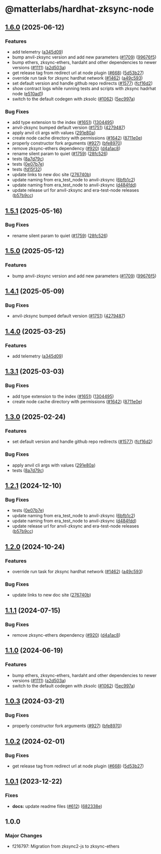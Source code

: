 # @matterlabs/hardhat-zksync-node

## [1.6.0](https://github.com/dutterbutter/hardhat-zksync/compare/@matterlabs/hardhat-zksync-node-v1.5.1...@matterlabs/hardhat-zksync-node-v1.6.0) (2025-06-12)


### Features

* add telemetry ([a345d09](https://github.com/dutterbutter/hardhat-zksync/commit/a345d09e2150ac5b2b96b9e77edbe18dc0f3e7f4))
* bump anvil-zksync version and add new parameters ([#1709](https://github.com/dutterbutter/hardhat-zksync/issues/1709)) ([99676f5](https://github.com/dutterbutter/hardhat-zksync/commit/99676f533af5f0e07147242dfc5e30e19d29a33d))
* bump ethers, zksync-ethers, hardaht and other dependencies to newer versions ([#1111](https://github.com/dutterbutter/hardhat-zksync/issues/1111)) ([a2d503a](https://github.com/dutterbutter/hardhat-zksync/commit/a2d503abe3f504859651f22998046576eddf6579))
* get release tag from redirect url at node plugin ([#668](https://github.com/dutterbutter/hardhat-zksync/issues/668)) ([5d53b27](https://github.com/dutterbutter/hardhat-zksync/commit/5d53b270428fc3bd7a6338d0bab38a7f52d485d1))
* override run task for zksync hardhat network ([#1462](https://github.com/dutterbutter/hardhat-zksync/issues/1462)) ([a49c593](https://github.com/dutterbutter/hardhat-zksync/commit/a49c5932abcb7e5244314471c9b7f701c1c90a20))
* set default version and handle github repo redirects ([#1577](https://github.com/dutterbutter/hardhat-zksync/issues/1577)) ([fcf16d2](https://github.com/dutterbutter/hardhat-zksync/commit/fcf16d21f67ed5212669ead7ae183adb155a1007))
* show contract logs while running tests and scripts with zksync hadrhat node ([e510ad1](https://github.com/dutterbutter/hardhat-zksync/commit/e510ad11c98071b8781751eba792eb60616dcd74))
* switch to the default codegen with zksolc ([#1062](https://github.com/dutterbutter/hardhat-zksync/issues/1062)) ([5ec997a](https://github.com/dutterbutter/hardhat-zksync/commit/5ec997aaa83ba18d978f10b96f489513f6c4dd9f))


### Bug Fixes

* add type extension to the index ([#1651](https://github.com/dutterbutter/hardhat-zksync/issues/1651)) ([1304495](https://github.com/dutterbutter/hardhat-zksync/commit/130449550c9096dee56015b12c59255d8a3cc390))
* anvil-zksync bumped default version ([#1751](https://github.com/dutterbutter/hardhat-zksync/issues/1751)) ([4279487](https://github.com/dutterbutter/hardhat-zksync/commit/4279487f409e45ac8767d50cbf9644455d9be5cb))
* apply anvil cli args with values ([291e80a](https://github.com/dutterbutter/hardhat-zksync/commit/291e80a4bea49864840bebf602942e5a3a87978b))
* create node cache directory with permissions ([#1642](https://github.com/dutterbutter/hardhat-zksync/issues/1642)) ([8711e0e](https://github.com/dutterbutter/hardhat-zksync/commit/8711e0e2eb3076abecaeb511f44877b258183e09))
* properly constructor fork arguments ([#927](https://github.com/dutterbutter/hardhat-zksync/issues/927)) ([bfe8970](https://github.com/dutterbutter/hardhat-zksync/commit/bfe897019bae72abd1ae0f3d6f69c2c4bb6038cd))
* remove zksync-ethers dependency  ([#920](https://github.com/dutterbutter/hardhat-zksync/issues/920)) ([d4a1ac8](https://github.com/dutterbutter/hardhat-zksync/commit/d4a1ac80727d9de38460373cd07245ba2b747eea))
* rename silent param to quiet ([#1759](https://github.com/dutterbutter/hardhat-zksync/issues/1759)) ([28fc526](https://github.com/dutterbutter/hardhat-zksync/commit/28fc5262763158ee3fd350260163323eb5d1d84a))
* tests ([8a7d79c](https://github.com/dutterbutter/hardhat-zksync/commit/8a7d79ce5483c3ed14a66dfc4dcc554d74e8c5f0))
* tests ([0e07b7e](https://github.com/dutterbutter/hardhat-zksync/commit/0e07b7e0c8a26f2152229fc6f0efb4181b7dd3a4))
* tests ([fd15f32](https://github.com/dutterbutter/hardhat-zksync/commit/fd15f32f75b924d9e95c0d6a38367a9fdcf89150))
* update links to new doc site ([276740b](https://github.com/dutterbutter/hardhat-zksync/commit/276740ba5abf8b5775e135b5653824d6456a7e4f))
* update naming from era_test_node to anvil-zksync ([6bfb1c2](https://github.com/dutterbutter/hardhat-zksync/commit/6bfb1c26f8f01ecd1a3095d97b7858dfef8bb06a))
* update naming from era_test_node to anvil-zksync ([d484fdd](https://github.com/dutterbutter/hardhat-zksync/commit/d484fdda713d9c246c4a4639b6d6af84f63ceb15))
* update release url for anvil-zksync and era-test-node releases ([b57b9cc](https://github.com/dutterbutter/hardhat-zksync/commit/b57b9cc3ab1e638901901120b91761666b8761af))

## [1.5.1](https://github.com/matter-labs/hardhat-zksync/compare/@matterlabs/hardhat-zksync-node-v1.5.0...@matterlabs/hardhat-zksync-node-v1.5.1) (2025-05-16)


### Bug Fixes

* rename silent param to quiet ([#1759](https://github.com/matter-labs/hardhat-zksync/issues/1759)) ([28fc526](https://github.com/matter-labs/hardhat-zksync/commit/28fc5262763158ee3fd350260163323eb5d1d84a))

## [1.5.0](https://github.com/matter-labs/hardhat-zksync/compare/@matterlabs/hardhat-zksync-node-v1.4.1...@matterlabs/hardhat-zksync-node-v1.5.0) (2025-05-12)


### Features

* bump anvil-zksync version and add new parameters ([#1709](https://github.com/matter-labs/hardhat-zksync/issues/1709)) ([99676f5](https://github.com/matter-labs/hardhat-zksync/commit/99676f533af5f0e07147242dfc5e30e19d29a33d))

## [1.4.1](https://github.com/matter-labs/hardhat-zksync/compare/@matterlabs/hardhat-zksync-node-v1.4.0...@matterlabs/hardhat-zksync-node-v1.4.1) (2025-05-09)


### Bug Fixes

* anvil-zksync bumped default version ([#1751](https://github.com/matter-labs/hardhat-zksync/issues/1751)) ([4279487](https://github.com/matter-labs/hardhat-zksync/commit/4279487f409e45ac8767d50cbf9644455d9be5cb))

## [1.4.0](https://github.com/matter-labs/hardhat-zksync/compare/@matterlabs/hardhat-zksync-node-v1.3.1...@matterlabs/hardhat-zksync-node-v1.4.0) (2025-03-25)


### Features

* add telemetry ([a345d09](https://github.com/matter-labs/hardhat-zksync/commit/a345d09e2150ac5b2b96b9e77edbe18dc0f3e7f4))

## [1.3.1](https://github.com/matter-labs/hardhat-zksync/compare/@matterlabs/hardhat-zksync-node-v1.3.0...@matterlabs/hardhat-zksync-node-v1.3.1) (2025-03-03)


### Bug Fixes

* add type extension to the index ([#1651](https://github.com/matter-labs/hardhat-zksync/issues/1651)) ([1304495](https://github.com/matter-labs/hardhat-zksync/commit/130449550c9096dee56015b12c59255d8a3cc390))
* create node cache directory with permissions ([#1642](https://github.com/matter-labs/hardhat-zksync/issues/1642)) ([8711e0e](https://github.com/matter-labs/hardhat-zksync/commit/8711e0e2eb3076abecaeb511f44877b258183e09))

## [1.3.0](https://github.com/matter-labs/hardhat-zksync/compare/@matterlabs/hardhat-zksync-node-v1.2.1...@matterlabs/hardhat-zksync-node-v1.3.0) (2025-02-24)


### Features

* set default version and handle github repo redirects ([#1577](https://github.com/matter-labs/hardhat-zksync/issues/1577)) ([fcf16d2](https://github.com/matter-labs/hardhat-zksync/commit/fcf16d21f67ed5212669ead7ae183adb155a1007))


### Bug Fixes

* apply anvil cli args with values ([291e80a](https://github.com/matter-labs/hardhat-zksync/commit/291e80a4bea49864840bebf602942e5a3a87978b))
* tests ([8a7d79c](https://github.com/matter-labs/hardhat-zksync/commit/8a7d79ce5483c3ed14a66dfc4dcc554d74e8c5f0))

## [1.2.1](https://github.com/matter-labs/hardhat-zksync/compare/@matterlabs/hardhat-zksync-node-v1.2.0...@matterlabs/hardhat-zksync-node-v1.2.1) (2024-12-10)


### Bug Fixes

* tests ([0e07b7e](https://github.com/matter-labs/hardhat-zksync/commit/0e07b7e0c8a26f2152229fc6f0efb4181b7dd3a4))
* update naming from era_test_node to anvil-zksync ([6bfb1c2](https://github.com/matter-labs/hardhat-zksync/commit/6bfb1c26f8f01ecd1a3095d97b7858dfef8bb06a))
* update naming from era_test_node to anvil-zksync ([d484fdd](https://github.com/matter-labs/hardhat-zksync/commit/d484fdda713d9c246c4a4639b6d6af84f63ceb15))
* update release url for anvil-zksync and era-test-node releases ([b57b9cc](https://github.com/matter-labs/hardhat-zksync/commit/b57b9cc3ab1e638901901120b91761666b8761af))

## [1.2.0](https://github.com/matter-labs/hardhat-zksync/compare/@matterlabs/hardhat-zksync-node-v1.1.1...@matterlabs/hardhat-zksync-node-v1.2.0) (2024-10-24)


### Features

* override run task for zksync hardhat network ([#1462](https://github.com/matter-labs/hardhat-zksync/issues/1462)) ([a49c593](https://github.com/matter-labs/hardhat-zksync/commit/a49c5932abcb7e5244314471c9b7f701c1c90a20))


### Bug Fixes

* update links to new doc site ([276740b](https://github.com/matter-labs/hardhat-zksync/commit/276740ba5abf8b5775e135b5653824d6456a7e4f))

## [1.1.1](https://github.com/matter-labs/hardhat-zksync/compare/@matterlabs/hardhat-zksync-node-v1.1.0...@matterlabs/hardhat-zksync-node-v1.1.1) (2024-07-15)


### Bug Fixes

* remove zksync-ethers dependency  ([#920](https://github.com/matter-labs/hardhat-zksync/issues/920)) ([d4a1ac8](https://github.com/matter-labs/hardhat-zksync/commit/d4a1ac80727d9de38460373cd07245ba2b747eea))

## [1.1.0](https://github.com/matter-labs/hardhat-zksync/compare/@matterlabs/hardhat-zksync-node-v1.0.3...@matterlabs/hardhat-zksync-node-v1.1.0) (2024-06-19)


### Features

* bump ethers, zksync-ethers, hardaht and other dependencies to newer versions ([#1111](https://github.com/matter-labs/hardhat-zksync/issues/1111)) ([a2d503a](https://github.com/matter-labs/hardhat-zksync/commit/a2d503abe3f504859651f22998046576eddf6579))
* switch to the default codegen with zksolc ([#1062](https://github.com/matter-labs/hardhat-zksync/issues/1062)) ([5ec997a](https://github.com/matter-labs/hardhat-zksync/commit/5ec997aaa83ba18d978f10b96f489513f6c4dd9f))

## [1.0.3](https://github.com/matter-labs/hardhat-zksync/compare/@matterlabs/hardhat-zksync-node@1.0.2...@matterlabs/hardhat-zksync-node-v1.0.3) (2024-03-21)


### Bug Fixes

* properly constructor fork arguments ([#927](https://github.com/matter-labs/hardhat-zksync/issues/927)) ([bfe8970](https://github.com/matter-labs/hardhat-zksync/commit/bfe897019bae72abd1ae0f3d6f69c2c4bb6038cd))

## [1.0.2](https://github.com/matter-labs/hardhat-zksync/compare/@matterlabs/hardhat-zksync-node-v1.0.1...@matterlabs/hardhat-zksync-node-v1.0.2) (2024-02-01)


### Bug Fixes

* get release tag from redirect url at node plugin ([#668](https://github.com/matter-labs/hardhat-zksync/issues/668)) ([5d53b27](https://github.com/matter-labs/hardhat-zksync/commit/5d53b270428fc3bd7a6338d0bab38a7f52d485d1))

## [1.0.1](https://github.com/matter-labs/hardhat-zksync/compare/@matterlabs/hardhat-zksync-node@1.0.0...@matterlabs/hardhat-zksync-node-v1.0.1) (2023-12-22)


### Fixes

* **docs:** update readme files ([#612](https://github.com/matter-labs/hardhat-zksync/issues/612)) ([682338e](https://github.com/matter-labs/hardhat-zksync/commit/682338e60f52021206325ff6eeec2c394a118642))

## 1.0.0

### Major Changes

- f216797: Migration from zksync2-js to zksync-ethers
